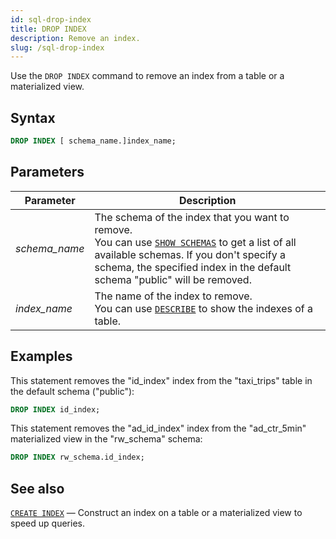 ```yaml
---
id: sql-drop-index
title: DROP INDEX
description: Remove an index.
slug: /sql-drop-index
---
```


Use the `DROP INDEX` command to remove an index from a table or a materialized view.

## Syntax

```sql
DROP INDEX [ schema_name.]index_name;
```


## Parameters

|Parameter                  | Description           |
|---------------------------|-----------------------|
|*schema_name*                   |The schema of the index that you want to remove. <br /> You can use [`SHOW SCHEMAS`](sql-show-schemas.md) to get a list of all available schemas. If you don't specify a schema, the specified index in the default schema "public" will be removed.|
|*index_name*                    |The name of the index to remove. <br/> You can use [`DESCRIBE`](sql-describe.md) to show the indexes of a table.|



## Examples

This statement removes the "id_index" index from the "taxi_trips" table in the default schema ("public"):

```sql
DROP INDEX id_index;
```

This statement removes the "ad_id_index" index from the "ad_ctr_5min" materialized view in the "rw_schema" schema:

```sql
DROP INDEX rw_schema.id_index;
```

## See also

[`CREATE INDEX`](sql-create-index.md) — Construct an index on a table or a materialized view to speed up queries.